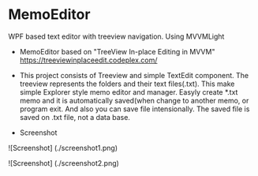 # MemoEditor
WPF based text editor with treeview navigation. Using MVVMLight


- MemoEditor based on "TreeView In-place Editing in MVVM"
https://treeviewinplaceedit.codeplex.com/

- This project consists of Treeview and simple TextEdit component. The treeview represents 
the folders and their text files(.txt). This make simple Explorer style memo editor and manager. 
Easyly create *.txt memo and it is automatically saved(when change to another memo, 
or program exit. And also you can save file intensionally. 
The saved file is saved on .txt file, not a data base.

- Screenshot

![Screenshot] (./screenshot1.png)


![Screenshot] (./screenshot2.png)

